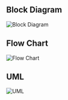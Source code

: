 ## Block Diagram
![Block Diagram](https://user-images.githubusercontent.com/101051467/168366499-5ac4222d-88a2-40ea-9703-48f82075c286.PNG)

## Flow Chart
![Flow Chart](https://user-images.githubusercontent.com/101051467/168366982-ce623f07-dbda-4557-b156-6b48720d12c8.png)

## UML
![UML](https://user-images.githubusercontent.com/101051467/168370857-747bbbcd-70bc-4d27-90a7-c63c46fdfca5.png)



